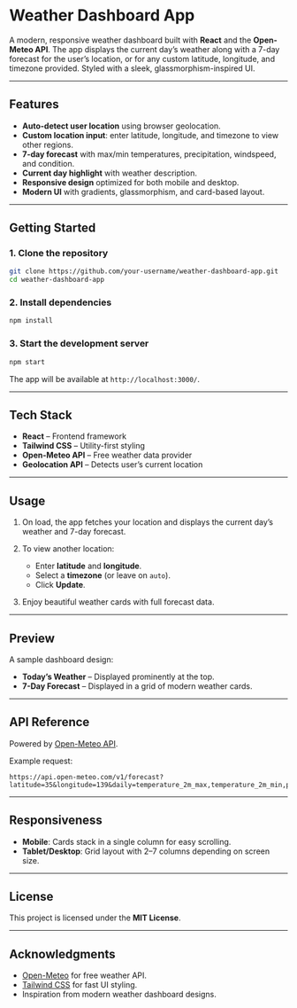# Weather Dashboard App

A modern, responsive weather dashboard built with **React** and the **Open-Meteo API**. The app displays the current day’s weather along with a 7-day forecast for the user’s location, or for any custom latitude, longitude, and timezone provided. Styled with a sleek, glassmorphism-inspired UI.

---

## Features

- **Auto-detect user location** using browser geolocation.
- **Custom location input**: enter latitude, longitude, and timezone to view other regions.
- **7-day forecast** with max/min temperatures, precipitation, windspeed, and condition.
- **Current day highlight** with weather description.
- **Responsive design** optimized for both mobile and desktop.
- **Modern UI** with gradients, glassmorphism, and card-based layout.

---

## Getting Started

### 1. Clone the repository

```bash
git clone https://github.com/your-username/weather-dashboard-app.git
cd weather-dashboard-app
```

### 2. Install dependencies

```bash
npm install
```

### 3. Start the development server

```bash
npm start
```

The app will be available at `http://localhost:3000/`.

---

## Tech Stack

- **React** – Frontend framework
- **Tailwind CSS** – Utility-first styling
- **Open-Meteo API** – Free weather data provider
- **Geolocation API** – Detects user’s current location

---

## Usage

1. On load, the app fetches your location and displays the current day’s weather and 7-day forecast.
2. To view another location:

   - Enter **latitude** and **longitude**.
   - Select a **timezone** (or leave on `auto`).
   - Click **Update**.

3. Enjoy beautiful weather cards with full forecast data.

---

## Preview

A sample dashboard design:

- **Today’s Weather** – Displayed prominently at the top.
- **7-Day Forecast** – Displayed in a grid of modern weather cards.

---

## API Reference

Powered by [Open-Meteo API](https://open-meteo.com/).

Example request:

```
https://api.open-meteo.com/v1/forecast?latitude=35&longitude=139&daily=temperature_2m_max,temperature_2m_min,precipitation_sum,weathercode,windspeed_10m_max&current_weather=true&timezone=auto
```

---

## Responsiveness

- **Mobile**: Cards stack in a single column for easy scrolling.
- **Tablet/Desktop**: Grid layout with 2–7 columns depending on screen size.

---

## License

This project is licensed under the **MIT License**.

---

## Acknowledgments

- [Open-Meteo](https://open-meteo.com/) for free weather API.
- [Tailwind CSS](https://tailwindcss.com/) for fast UI styling.
- Inspiration from modern weather dashboard designs.
